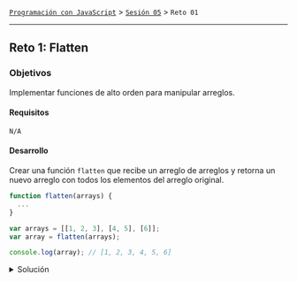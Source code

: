 [`Programación con JavaScript`](../../Readme.md) > [`Sesión 05`](../Readme.md) > `Reto 01`

---

## Reto 1: Flatten

### Objetivos

Implementar funciones de alto orden para manipular arreglos.

#### Requisitos

`N/A`

#### Desarrollo

Crear una función `flatten` que recibe un arreglo de arreglos y retorna un nuevo arreglo con todos los elementos del arreglo original.

```javascript
function flatten(arrays) {
  ...
}

var arrays = [[1, 2, 3], [4, 5], [6]];
var array = flatten(arrays);

console.log(array); // [1, 2, 3, 4, 5, 6]
```

<details>
  <summary>Solución</summary>

```javascript
function flatten(arrays) {
  return arrays.reduce(function(flat, current) {
    return flat.concat(current);
  }, []);
}
```

</details>
